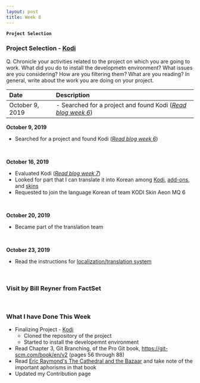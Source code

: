 ```yaml
---
layout: post
title: Week 8
---
```


**`Project Selection`**

### Project Selection - [Kodi](https://kodi.tv/)
Q. Chronicle your activities related to the project on which you are going to work. What did you do to install the developmetn environment? What issues are you considering? How are you filtering them? What are you reading? In general, write about the work you are doing on your project.
&nbsp;

| Date | Description |
| :--- | :---        |
| October 9, 2019 |  - Searched for a project and found Kodi ([_Read blog week 6_](https://hunter-college-ossd-fall-2019.github.io/nancydocode-weekly/week06/)) |

**October 9, 2019**  
  - Searched for a project and found Kodi ([_Read blog week 6_](https://hunter-college-ossd-fall-2019.github.io/nancydocode-weekly/week06/))

&nbsp;

**October 16, 2019**  
  - Evaluated Kodi ([_Read blog week 7_](https://hunter-college-ossd-fall-2019.github.io/nancydocode-weekly/week07/))
  - Looked for part that I can translate it into Korean among [Kodi](https://www.transifex.com/teamxbmc/kodi-main/), [add-ons](https://www.transifex.com/teamxbmc/xbmc-addons/), and [skins](https://www.transifex.com/teamxbmc/xbmc-skins/)
  - Requested to join the language Korean of team KODI Skin Aeon MQ 6

&nbsp;

**October 20, 2019**
  - Became part of the translation team

&nbsp; 

**October 23, 2019**  
  - Read the instructions for [localization/translation system](https://kodi.wiki/index.php?title=Translation_System)

&nbsp;
&nbsp;
&nbsp;

### Visit by Bill Reyner from FactSet

&nbsp;
&nbsp;
&nbsp;

### What I have Done This Week
- Finalizing Project - [Kodi]()
  - Cloned the repository of the project
  - Started to install the developemnt environment 
- Read Chapter 3, Git Branching, of the Pro Git book, https://git-scm.com/book/en/v2 (pages 56 through 88)
- Read [Eric Raymond's The Cathedral and the Bazaar](http://www.catb.org/~esr/writings/cathedral-bazaar/cathedral-bazaar/index.html) and take note of the important aphorisms in that book
- Updated my Contribution page
